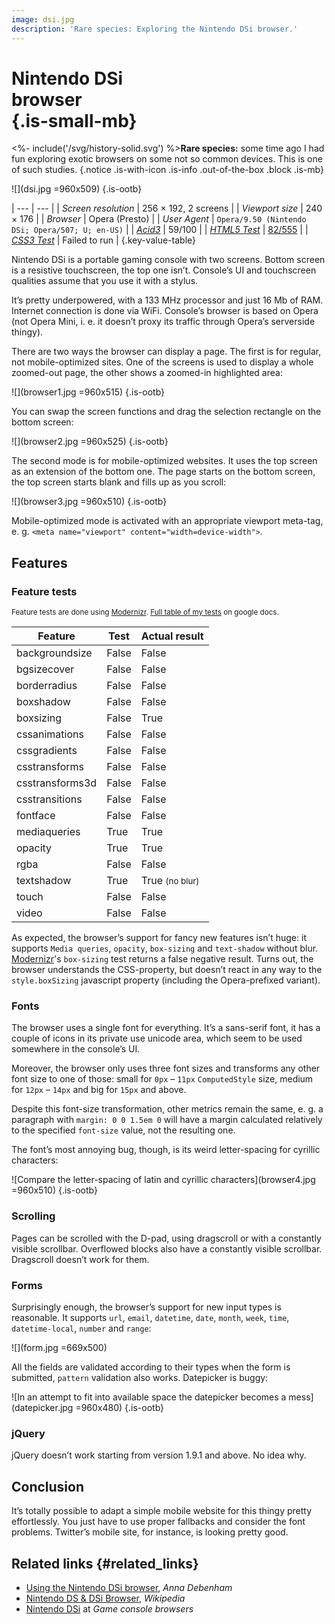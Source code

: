 ```yaml
---
image: dsi.jpg
description: 'Rare species: Exploring the Nintendo DSi browser.'
---
```


# Nintendo DSi<div class="small">browser</div> {.is-small-mb}

<%- include('/svg/history-solid.svg') %>**Rare species:** some time ago I had fun exploring exotic browsers on some not so common devices. This is one of such studies.
{.notice .is-with-icon .is-info .out-of-the-box .block .is-mb}

![](dsi.jpg =960x509)
{.is-ootb}

| ---                                    | --- |
| *Screen resolution*                    | 256 &times; 192, 2 screens |
| *Viewport size*                        | 240 &times; 176 |
| *Browser*                              | Opera (Presto) |
| *User Agent*                           | `Opera/9.50 (Nintendo DSi; Opera/507; U; en-US)` |
| *[Acid3](http://acid3.acidtests.org/)* | 59/100 |
| *[HTML5 Test](http://html5test.com/)*  | [82/555](http://html5test.com/s/0329d12018b68bd6.html) |
| *[CSS3 Test](http://css3test.com/)*    | Failed to run |
{.key-value-table}

Nintendo DSi is a portable gaming console with two screens. Bottom screen is a resistive touchscreen, the top one isn’t. Console’s UI and touchscreen qualities assume that you use it with a stylus.

It’s pretty underpowered, with a 133 MHz processor and just 16 Mb of RAM. Internet connection is done via WiFi. Console’s browser is based on Opera (not Opera Mini, i.&nbsp;e. it doesn’t proxy its traffic through Opera’s serverside thingy).

There are two ways the browser can display a page. The first is for regular, not mobile-optimized sites. One of the screens is used to display a whole zoomed-out page, the other shows a zoomed-in highlighted area:

![](browser1.jpg =960x515)
{.is-ootb}

You can swap the screen functions and drag the selection rectangle on the bottom screen:

![](browser2.jpg =960x525)
{.is-ootb}

The second mode is for mobile-optimized websites. It uses the top screen as an extension of the bottom one. The page starts on the bottom screen, the top screen starts blank and fills up as you scroll:

![](browser3.jpg =960x510)
{.is-ootb}

Mobile-optimized mode is activated with an appropriate viewport meta-tag, e.&nbsp;g. `<meta name="viewport" content="width=device-width">`.

## Features

### Feature tests

<small>Feature tests are done using [Modernizr](//modernizr.com). [Full table of my tests](https://docs.google.com/spreadsheet/ccc?key=0AjA1cIs8C8MGdFdyQ0lMQnhMbHJEeVZpMW9XejhzU2c&usp=sharing#gid=0) on google docs.</small>

<table>
	<thead>
		<tr>
			<th>Feature</th>
			<th>Test</th>
			<th>Actual result</th>
		</tr>
	</thead>
	<tbody>
		<tr>
			<td>backgroundsize</td>
			<td class="is-false">False</td>
			<td class="is-false">False</td>
		</tr>
		<tr>
			<td>bgsizecover</td>
			<td class="is-false">False</td>
			<td class="is-false">False</td>
		</tr>
		<tr>
			<td>borderradius</td>
			<td class="is-false">False</td>
			<td class="is-false">False</td>
		</tr>
		<tr>
			<td>boxshadow</td>
			<td class="is-false">False</td>
			<td class="is-false">False</td>
		</tr>
		<tr>
			<td>boxsizing </td>
			<td class="is-false">False</td>
			<td class="is-true">True</td>
		</tr>
		<tr>
			<td>cssanimations</td>
			<td class="is-false">False</td>
			<td class="is-false">False</td>
		</tr>
		<tr>
			<td>cssgradients</td>
			<td class="is-false">False</td>
			<td class="is-false">False</td>
		</tr>
		<tr>
			<td>csstransforms</td>
			<td class="is-false">False</td>
			<td class="is-false">False</td>
		</tr>
		<tr>
			<td>csstransforms3d</td>
			<td class="is-false">False</td>
			<td class="is-false">False</td>
		</tr>
		<tr>
			<td>csstransitions</td>
			<td class="is-false">False</td>
			<td class="is-false">False</td>
		</tr>
		<tr>
			<td>fontface</td>
			<td class="is-false">False</td>
			<td class="is-false">False</td>
		</tr>
		<tr>
			<td>mediaqueries</td>
			<td class="is-true">True</td>
			<td class="is-true">True</td>
		</tr>
		<tr>
			<td>opacity</td>
			<td class="is-true">True</td>
			<td class="is-true">True</td>
		</tr>
		<tr>
			<td>rgba</td>
			<td class="is-false">False</td>
			<td class="is-false">False</td>
		</tr>
		<tr>
			<td>textshadow</td>
			<td class="is-true">True</td>
			<td class="is-bug">True <small>(no blur)</small></td>
		</tr>
		<tr>
			<td>touch</td>
			<td class="is-false">False</td>
			<td class="is-false">False</td>
		</tr>
		<tr>
			<td>video</td>
			<td class="is-false">False</td>
			<td class="is-false">False</td>
		</tr>
	</tbody>
</table>

As expected, the browser’s support for fancy new features isn’t huge: it supports `Media queries`, `opacity`, `box-sizing` and `text-shadow` without blur. [Modernizr](//modernizr.com)'s `box-sizing` test returns a false negative result. Turns out, the browser understands the CSS-property, but doesn’t react in any way to the `style.boxSizing` javascript property (including the Opera-prefixed variant).

### Fonts

The browser uses a single font for everything. It’s a sans-serif font, it has a couple of icons in its private use unicode area, which seem to be used somewhere in the console’s UI.

Moreover, the browser only uses three font sizes and transforms any other font size to one of those: small for `0px` – `11px` `ComputedStyle` size, medium for `12px` – `14px` and big for `15px` and above.

Despite this font-size transformation, other metrics remain the same, e.&nbsp;g. a paragraph with `margin: 0 0 1.5em 0` will have a margin calculated relatively to the specified `font-size` value, not the resulting one.

The font’s most annoying bug, though, is its weird letter-spacing for cyrillic characters:

![Compare the letter-spacing of latin and cyrillic characters](browser4.jpg =960x510)
{.is-ootb}

### Scrolling

Pages can be scrolled with the D-pad, using dragscroll or with a constantly visible scrollbar. Overflowed blocks also have a constantly visible scrollbar. Dragscroll doesn’t work for them.

### Forms

Surprisingly enough, the browser’s support for new input types is reasonable. It supports `url`, `email`, `datetime`, `date`, `month`, `week`, `time`, `datetime-local`, `number` and `range`:

![](form.jpg =669x500)

All the fields are validated according to their types when the form is submitted, `pattern` validation also works. Datepicker is buggy:

![In an attempt to fit into available space the datepicker becomes a mess](datepicker.jpg =960x480)
{.is-ootb}

### jQuery

jQuery doesn’t work starting from version 1.9.1 and above. No idea why.

## Conclusion

It’s totally possible to adapt a simple mobile website for this thingy pretty effortlessly. You just have to use proper fallbacks and consider the font problems. Twitter’s mobile site, for instance, is looking pretty good.

## Related links {#related_links}

- [Using the Nintendo DSi browser](http://maban.co.uk/73), *Anna Debenham*
- [Nintendo DS & DSi Browser](http://en.wikipedia.org/wiki/Nintendo_DS_%26_DSi_Browser), *Wikipedia*
- [Nintendo DSi](http://console.maban.co.uk/device/dsi) at *Game console browsers*
